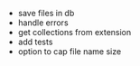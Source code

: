 - save files in db
- handle errors
- get collections from extension
- add tests
- option to cap file name size
